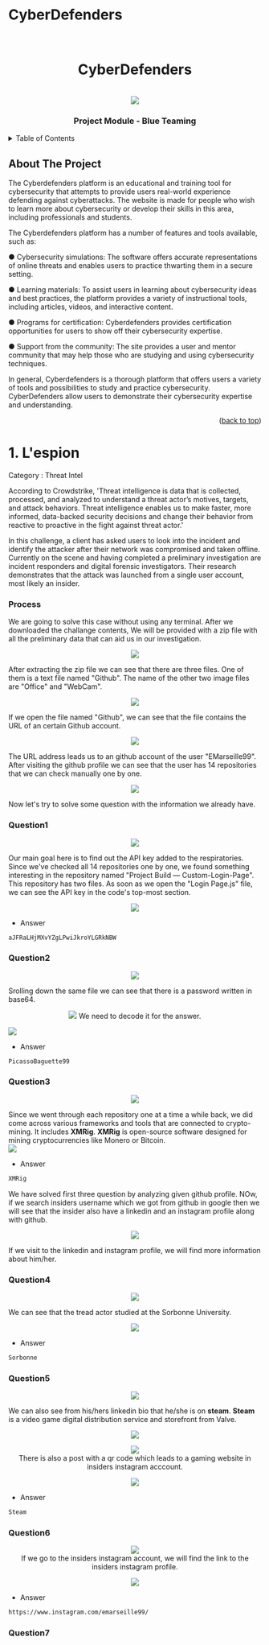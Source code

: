 # CyberDefenders
<div id="top"></div>
<!--
*** Thanks for checking out the Best-README-Template. If you have a suggestion
*** that would make this better, please fork the repo and create a pull request
*** or simply open an issue with the tag "enhancement".
*** Don't forget to give the project a star!
*** Thanks again! Now go create something AMAZING! :D
-->



<!-- PROJECT SHIELDS -->
<!--
*** I'm using markdown "reference style" links for readability.
*** Reference links are enclosed in brackets [ ] instead of parentheses ( ).
*** See the bottom of this document for the declaration of the reference variables
*** for contributors-url, forks-url, etc. This is an optional, concise syntax you may use.
*** https://www.markdownguide.org/basic-syntax/#reference-style-links
-->


<!-- PROJECT LOGO -->
<!-- PROJECT LOGO -->
<br />
<div align="center">
  <h1 align="center">CyberDefenders</h1>
  <br>
  

  <img src="https://github.com/dreadb0t/CyberDefenders/blob/main/L%2Cespion-images/cyberdefenders_og%20copy.png">

<h3 align="center">Project Module - Blue Teaming</h3>
</div>



<!-- TABLE OF CONTENTS -->
<details>
  <summary>Table of Contents</summary>
  <ol>
    <li>
      <a href="#about-the-project">About The Project</a>
      <ul>
        <li><a href="#built-with">Built With</a></li>
      </ul>
    </li>
    <li>
      <a href="#getting-started">Getting Started</a>
      <ul>
        <li><a href="#prerequisites">Prerequisites</a></li>
        <li><a href="#installation">Installation</a></li>
      </ul>
    </li>
    <li><a href="#usage">Usage</a></li>
    <li><a href="#roadmap">Roadmap</a></li>
    <li><a href="#contributing">Contributing</a></li>
    <li><a href="#license">License</a></li>
    <li><a href="#contact">Contact</a></li>
    <li><a href="#acknowledgments">Acknowledgments</a></li>
  </ol>
</details>



<!-- ABOUT THE PROJECT -->
## About The Project

The Cyberdefenders platform is an educational and training tool for cybersecurity that attempts to provide users real-world experience defending against cyberattacks. The website is made for people who wish to learn more about cybersecurity or develop their skills in this area, including professionals and students.

The Cyberdefenders platform has a number of features and tools available, such as:<br>

● Cybersecurity simulations: The software offers accurate representations of online threats and enables users to practice thwarting them in a secure setting.
<br>

● Learning materials: To assist users in learning about cybersecurity ideas and best practices, the platform provides a variety of instructional tools, including        articles, videos, and interactive content.
<br>

● Programs for certification: Cyberdefenders provides certification opportunities for users to show off their cybersecurity expertise.
<br>

● Support from the community: The site provides a user and mentor community that may help those who are studying and using cybersecurity techniques.
<br>

In general, Cyberdefenders is a thorough platform that offers users a variety of tools and possibilities to study and practice cybersecurity. CyberDefenders allow users to demonstrate their cybersecurity expertise and understanding.


<p align="right">(<a href="#top">back to top</a>)</p>

# 1. L'espion<br>
Category : Threat Intel

According to Crowdstrike, 'Threat intelligence is data that is collected, processed, and analyzed to understand a threat actor’s motives, targets, and attack behaviors. Threat intelligence enables us to make faster, more informed, data-backed security decisions and change their behavior from reactive to proactive in the fight against threat actor.'

In this challenge, a client has asked users to look into the incident and identify the attacker after their network was compromised and taken offline. Currently on the scene and having completed a preliminary investigation are incident responders and digital forensic investigators. Their research demonstrates that the attack was launched from a single user account, most likely an insider.
### Process
We are going to solve this case without using any terminal.
After we downloaded the challange contents, We will be provided with a zip file with all the preliminary data that can aid us in our investigation.


<p align="center">
<img src="https://github.com/dreadb0t/CyberDefenders/blob/main/L%2Cespion-images/pass.png"><br>

  
  After extracting the zip file we can see that there are three files. One of them is a text file named "Github". The name of the other two image files are "Office" and "WebCam".<br>

  
<p align="center">
<img src="https://github.com/dreadb0t/CyberDefenders/blob/main/L%2Cespion-images/files.png"><br>

  
If we open the file named "Github", we can see that the file contains the URL of an certain Github account.<br>

  
<p align="center">
<img src="https://github.com/dreadb0t/CyberDefenders/blob/main/L%2Cespion-images/URL.png"><br>

  
The URL address leads us to an github account of the user "EMarseille99". After visiting the github profile we can see that the user has 14 repositories that we can check manually one by one.


<p align="center">
<img src="https://github.com/dreadb0t/CyberDefenders/blob/main/L%2Cespion-images/github-profile.png"> 


Now let's try to solve some question with the information we already have.

**<h3>Question1</h3>**
<p align="center">
<img src="https://github.com/dreadb0t/CyberDefenders/blob/main/L%2Cespion-images/q1.1.png">


  Our main goal here is to find out the API key added to the respiratories. Since we've checked all 14 repositories one by one, we found something interesting in the repository named "Project Build — Custom-Login-Page". This repository has two files. As soon as we open the "Login Page.js" file, we can see the API key in the code's top-most section. 


<p align="center">
<img src="https://github.com/dreadb0t/CyberDefenders/blob/main/L%2Cespion-images/q1.png">
  
  * Answer
  ```sh
  aJFRaLHjMXvYZgLPwiJkroYLGRkNBW
  ```
**<h3>Question2</h3>**
<p align="center">

<img src="https://github.com/dreadb0t/CyberDefenders/blob/main/L%2Cespion-images/ques-2.png">


 Srolling down the same file we can see that there is a password written in base64.
<p align="center">

<img src="https://github.com/dreadb0t/CyberDefenders/blob/main/L%2Cespion-images/q2..png">
We need to decode it for the answer.<br>
 
 <img src="https://github.com/dreadb0t/CyberDefenders/blob/main/L%2Cespion-images/decode.png"><br>
 * Answer
  ```sh
  PicassoBaguette99
  ```
**<h3>Question3</h3>**
<p align="center">
<img src="https://github.com/dreadb0t/CyberDefenders/blob/main/L%2Cespion-images/q3.1.png">


Since we went through each repository one at a time a while back, we did come across various frameworks and tools that are connected to crypto-mining. It includes **XMRig**. **XMRig** is open-source software designed for mining cryptocurrencies like Monero or Bitcoin. <br>
 <img src="https://github.com/dreadb0t/CyberDefenders/blob/main/L%2Cespion-images/q3.png">

 * Answer
  ```sh
 XMRig
  ```
We have solved first three question by analyzing given github profile. NOw, if we search insiders username which we got from github in google then we will see that the insider also have a linkedin and an instagram profile along with github.

<p align="center">
<img src="https://github.com/dreadb0t/CyberDefenders/blob/main/L%2Cespion-images/social%20media.png"> 

If we visit to the linkedin and instagram profile, we will find more information about him/her. 


**<h3>Question4</h3>**

<p align="center">
<img src="https://github.com/dreadb0t/CyberDefenders/blob/main/L%2Cespion-images/q4..png"><br>

 We can see that the tread actor studied at the Sorbonne University.<br>

<p align="center">
<img src="https://github.com/dreadb0t/CyberDefenders/blob/main/L%2Cespion-images/q4.png"><br>

 * Answer
  ```sh
Sorbonne
  ```
  **<h3>Question5</h3>**

<p align="center">
<img src="https://github.com/dreadb0t/CyberDefenders/blob/main/L%2Cespion-images/Q-5.png"><br>

 We can also see from his/hers linkedin bio that he/she is on **steam**.
**Steam** is a video game digital distribution service and storefront from Valve.<br>

<p align="center">
<img src="https://github.com/dreadb0t/CyberDefenders/blob/main/L%2Cespion-images/q5..png">

<p align="center">
<img src="https://github.com/dreadb0t/CyberDefenders/blob/main/L%2Cespion-images/q5.png"><br>
There is also a post with a qr code which leads to a gaming website in insiders instagram acccount.<br>
      <p align="center">
  <img src="https://github.com/dreadb0t/CyberDefenders/blob/main/L%2Cespion-images/qr.code.png"><br>

 
 * Answer
  ```sh
  Steam
  ```
 
 **<h3>Question6</h3>**
<p align="center">
<img src="https://github.com/dreadb0t/CyberDefenders/blob/main/L%2Cespion-images/q.no6.png"><br>
If we go to the insiders instagram account, we will find the link to the insiders instagram profile.
<p align="center">
<img src="https://github.com/dreadb0t/CyberDefenders/blob/main/L%2Cespion-images/q6.png"><br>
 
  * Answer
  ```sh
  https://www.instagram.com/emarseille99/
  ```
  
  **<h3>Question7</h3>**
